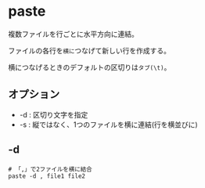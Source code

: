 # paste

複数ファイルを行ごとに水平方向に連結。

ファイルの各行を`横に`つなげて新しい行を作成する。

横につなげるときのデフォルトの区切りは`タブ(\t)`。

## オプション

- -d : 区切り文字を指定
- -s : 縦ではなく、1つのファイルを横に連結(行を横並びに)

## -d

```
# 「,」で2ファイルを横に結合
paste -d , file1 file2
```

